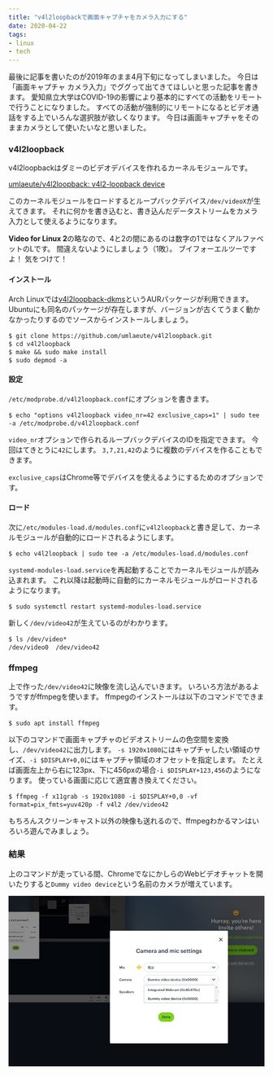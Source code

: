 ```yaml
---
title: "v4l2loopbackで画面キャプチャをカメラ入力にする"
date: 2020-04-22
tags:
- linux
- tech
---
```


最後に記事を書いたのが2019年のまま4月下旬になってしまいました。
今日は「画面キャプチャ カメラ入力」でググって出てきてほしいと思った記事を書きます。
愛知県立大学はCOVID-19の影響により基本的にすべての活動をリモートで行うことになりました。
すべての活動が強制的にリモートになるとビデオ通話をする上でいろんな選択肢が欲しくなります。
今日は画面キャプチャをそのままカメラとして使いたいなと思いました。

### v4l2loopback

v4l2loopbackはダミーのビデオデバイスを作れるカーネルモジュールです。

[umlaeute/v4l2loopback: v4l2-loopback device](https://github.com/umlaeute/v4l2loopback)

このカーネルモジュールをロードするとループバックデバイス`/dev/videoX`が生えてきます。
それに何かを書き込むと、書き込んだデータストリームをカメラ入力として使えるようになります。

**Video for Linux 2**の略なので、4と2の間にあるのは数字の1ではなくアルファベットのLです。
間違えないようにしましょう（1敗）。
ブイフォーエルツーですよ！
気をつけて！

#### インストール

Arch Linuxでは[v4l2loopback-dkms](https://aur.archlinux.org/packages/v4l2loopback-dkms/)というAURパッケージが利用できます。
Ubuntuにも同名のパッケージが存在しますが、バージョンが古くてうまく動かなかったりするのでソースからインストールしましょう。

```console
$ git clone https://github.com/umlaeute/v4l2loopback.git
$ cd v4l2loopback
$ make && sudo make install
$ sudo depmod -a
```

#### 設定

`/etc/modprobe.d/v4l2loopback.conf`にオプションを書きます。

```console
$ echo "options v4l2loopback video_nr=42 exclusive_caps=1" | sudo tee -a /etc/modprobe.d/v4l2loopback.conf
```

`video_nr`オプションで作られるループバックデバイスのIDを指定できます。
今回はてきとうに`42`にします。
`3,7,21,42`のように複数のデバイスを作ることもできます。

`exclusive_caps`はChrome等でデバイスを使えるようにするためのオプションです。

#### ロード

次に`/etc/modules-load.d/modules.conf`に`v4l2loopback`と書き足して、カーネルモジュールが自動的にロードされるようにします。

```console
$ echo v4l2loopback | sudo tee -a /etc/modules-load.d/modules.conf
```

`systemd-modules-load.service`を再起動することでカーネルモジュールが読み込まれます。
これ以降は起動時に自動的にカーネルモジュールがロードされるようになります。

```console
$ sudo systemctl restart systemd-modules-load.service
```

新しく`/dev/video42`が生えているのがわかります。

```console
$ ls /dev/video*
/dev/video0  /dev/video42
```

### ffmpeg

上で作った`/dev/video42`に映像を流し込んでいきます。
いろいろ方法があるようですがffmpegを使います。
ffmpegのインストールは以下のコマンドでできます。

```console
$ sudo apt install ffmpeg
```

以下のコマンドで画面キャプチャのビデオストリームの色空間を変換し、`/dev/video42`に出力します。
`-s 1920x1080`にはキャプチャしたい領域のサイズ、`-i $DISPLAY+0,0`にはキャプチャ領域のオフセットを指定します。
たとえば画面左上から右に123px、下に456pxの場合`-i $DISPLAY+123,456`のようになります。
使っている画面に応じて適宜書き換えてください。

```console
$ ffmpeg -f x11grab -s 1920x1080 -i $DISPLAY+0,0 -vf format=pix_fmts=yuv420p -f v4l2 /dev/video42
```

もちろんスクリーンキャスト以外の映像も送れるので、ffmpegわかるマンはいろいろ遊んでみましょう。

### 結果

上のコマンドが走っている間、ChromeでなにかしらのWebビデオチャットを開いたりすると`Dummy video device`という名前のカメラが増えています。

![](/img/blog/2020/04/v4l2loopback.jpg)
